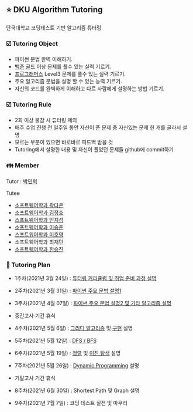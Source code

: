 ## :star: DKU Algorithm Tutoring

 단국대학교 코딩테스트 기반 알고리즘 튜터링


### :ballot_box_with_check: Tutoring Object


- 파이썬 문법 완벽 이해하기.
- [백준](https://www.acmicpc.net) 골드 이상 문제를 풀수 있는 실력 기르기.
- [프로그래머스](https://programmers.co.kr) Level3 문제를 풀수 있는 실력 기르기.
- 주요 알고리즘 문법을 설명 할 수 있는 능력 기르기.
- 자신의 코드를 완벽하게 이해하고 다르 사람에게 설명하는 방법 기르기.


### :ballot_box_with_check: Tutoring Rule


- 2회 이상 불참 시 튜터링 제외
- 매주 수업 진행 전 일주일 동안 자신이 푼 문제 중 자신있는 문제 한 개를 골라서 설명
- 모르는 부분이 있으면 바로바로 피드백 받을 것
- Tutoring에서 설명한 내용 및 자신이 풀었던 문제들 github에 commit하기


### :family: Member


Tutor : [박민혁](https://github.com/m1nnh)

Tutee

- [소프트웨어학과 곽다은](https://github.com/DKU-Algorithm-Tutoring/DKU-Algorithm-Tutoring/tree/master/곽다은)
- [소프트웨어학과 김정호](https://github.com/DKU-Algorithm-Tutoring/DKU-Algorithm-Tutoring/tree/master/김정호)
- [스프트웨어학과 안지성](https://github.com/DKU-Algorithm-Tutoring/DKU-Algorithm-Tutoring/tree/master/안지성)
- [소프트웨어학과 이승준](https://github.com/DKU-Algorithm-Tutoring/DKU-Algorithm-Tutoring/tree/master/이승준)
- [스프트워어학과 이호영](https://github.com/DKU-Algorithm-Tutoring/DKU-Algorithm-Tutoring/tree/master/이호영)
- 소프트웨어학과 최재민
- [소프트웨어학과 한승진](https://github.com/DKU-Algorithm-Tutoring/DKU-Algorithm-Tutoring/tree/master/한승진)


### :date: Tutoring Plan


- 1주차(2021년 3월 24일) : [튜터링 커리큘럼 및 취업 준비 과정 설명](https://github.com/DKU-Algorithm-Tutoring/DKU-Algorithm-Tutoring/blob/master/TutoringData/Lecture_Note_Week1.pdf)
- 2주차(2021년 3월 31일) : [파이썬 주요 문법 설명1](https://github.com/DKU-Algorithm-Tutoring/DKU-Algorithm-Tutoring/blob/master/TutoringData/Lecture_Note_Week2.pdf)
- 3주차(2021년 4월 07일) : [파이썬 주요 문법 설명2 및 기타 알고리즘 설명](https://github.com/DKU-Algorithm-Tutoring/DKU-Algorithm-Tutoring/blob/master/TutoringData/Lecture_Note_Week3.md)

- 중간고사 기간 휴식

- 4주차(2021년 5월 6일) : [그리디 알고리즘](https://github.com/DKU-Algorithm-Tutoring/DKU-Algorithm-Tutoring/blob/master/TutoringData/Greedy-Algorithm.md) 및 [구현](https://github.com/DKU-Algorithm-Tutoring/DKU-Algorithm-Tutoring/blob/master/TutoringData/Implementation.md) 설명
- 5주차(2021년 5월 12일) : [DFS / BFS](https://github.com/DKU-Algorithm-Tutoring/DKU-Algorithm-Tutoring/blob/master/TutoringData/BFS:DFS.md)
- 6주차(2021년 5월 19일) : [정렬](https://github.com/DKU-Algorithm-Tutoring/DKU-Algorithm-Tutoring/blob/master/TutoringData/Sort.md) 및 [이진 탐색](https://github.com/DKU-Algorithm-Tutoring/DKU-Algorithm-Tutoring/blob/master/TutoringData/Binary-Search.md) 설명
- 7주차(2021년 5월 26일) : [Dynamic Programming](https://github.com/DKU-Algorithm-Tutoring/DKU-Algorithm-Tutoring/blob/master/TutoringData/Dynamic-Programming.md) 설명

- 기말고사 기간 휴식

- 8주차(2021년 6월 30일) : Shortest Path 및 Graph 설명
- 9주차(2021년 7월 7일) : 코딩 테스트 실전 및 마무리
 


